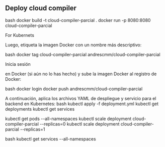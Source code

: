 ## Deploy cloud compiler

bash
docker build -t cloud-compiler-parcial .
docker run -p 8080:8080 cloud-compiler-parcial


For Kubernets 

Luego, etiqueta la imagen Docker con un nombre más descriptivo:

bash
docker tag cloud-compiler-parcial andrescmm/cloud-compiler-parcial

Inicia sesión


 en Docker (si aún no lo has hecho) y sube la imagen Docker al registro de Docker:

bash
docker login
docker push andrescmm/cloud-compiler-parcial

A continuación, aplica los archivos YAML de despliegue y servicio para el backend en Kubernetes:
bash
kubectl apply -f deployment.yml
kubectl get deployments
kubectl get services

kubectl get pods --all-namespaces
kubectl scale deployment cloud-compiler-parcial --replicas=0
kubectl scale deployment cloud-compiler-parcial --replicas=1

bash
kubectl get services --all-namespaces

